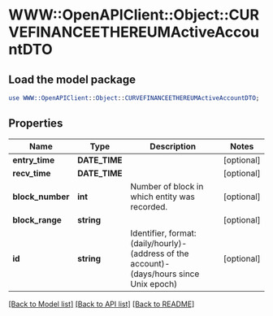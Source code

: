 # WWW::OpenAPIClient::Object::CURVEFINANCEETHEREUMActiveAccountDTO

## Load the model package
```perl
use WWW::OpenAPIClient::Object::CURVEFINANCEETHEREUMActiveAccountDTO;
```

## Properties
Name | Type | Description | Notes
------------ | ------------- | ------------- | -------------
**entry_time** | **DATE_TIME** |  | [optional] 
**recv_time** | **DATE_TIME** |  | [optional] 
**block_number** | **int** | Number of block in which entity was recorded. | [optional] 
**block_range** | **string** |  | [optional] 
**id** | **string** | Identifier, format: (daily/hourly)-(address of the account)-(days/hours since Unix epoch) | [optional] 

[[Back to Model list]](../README.md#documentation-for-models) [[Back to API list]](../README.md#documentation-for-api-endpoints) [[Back to README]](../README.md)



